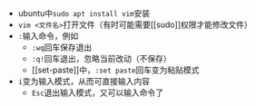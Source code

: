- ubuntu中`sudo apt install vim`安装
- `vim <文件名>`打开文件（有时可能需要[[sudo]]权限才能修改文件）
- `:`输入命令，例如
  - `:wq`回车保存退出
  - `:q!`回车退出，忽略当前改动（不保存）
  - [[set-paste]]中，`:set paste`回车变为粘贴模式
- `i`变为输入模式，从而可直接输入内容
  - `Esc`退出输入模式，又可以输入命令了